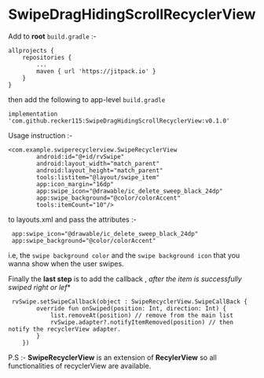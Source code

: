 # SwipeDragHidingScrollRecyclerView

Add to **root** `build.gradle` :-

    allprojects {
		repositories {
			...
			maven { url 'https://jitpack.io' }
		}
	}
 then add the following to app-level `build.gradle`
 
    implementation 'com.github.recker115:SwipeDragHidingScrollRecyclerView:v0.1.0'
    
 Usage instruction :-

    <com.example.swiperecyclerview.SwipeRecyclerView
            android:id="@+id/rvSwipe"
            android:layout_width="match_parent"
            android:layout_height="match_parent"
            tools:listitem="@layout/swipe_item"
            app:icon_margin="16dp"
            app:swipe_icon="@drawable/ic_delete_sweep_black_24dp"
            app:swipe_background="@color/colorAccent"
            tools:itemCount="10"/>
            
 to layouts.xml and pass the attributes :-
 
     app:swipe_icon="@drawable/ic_delete_sweep_black_24dp"
     app:swipe_background="@color/colorAccent"
 
 i.e, the `swipe background color` and the `swipe background icon` that you wanna show when the user swipes.
 
 Finally the **last step** is to add the callback , *after the item is successfully swiped right or lef**
 
     rvSwipe.setSwipeCallback(object : SwipeRecyclerView.SwipeCallBack {
            override fun onSwiped(position: Int, direction: Int) {
                list.removeAt(position) // remove from the main list
                rvSwipe.adapter?.notifyItemRemoved(position) // then notify the recyclerView adapter.
            }
        })
        
 P.S :- **SwipeRecyclerView** is an extension of **RecylerView** so all functionalities of recyclerView are available.      
